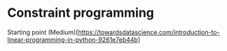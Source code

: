 # Constraint programming

Starting point (Medium)[https://towardsdatascience.com/introduction-to-linear-programming-in-python-9261e7eb44b]